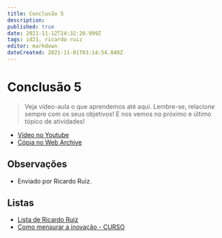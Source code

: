 ```yaml
---
title: Conclusão 5
description: 
published: true
date: 2021-11-12T14:32:20.999Z
tags: id21, ricardo ruiz
editor: markdown
dateCreated: 2021-11-01T03:14:54.040Z
---
```


# Conclusão 5

> Veja vídeo-aula o que aprendemos até aqui. Lembre-se, relacione sempre com os seus objetivos! E nos vemos no próximo e último tópico de atividades!
 - [Vídeo no Youtube](https://www.youtube.com/watch?v=IQA1KDSjFpA)
 - [Cópia no Web Archive](https://web.archive.org/web/20211027000920/https://www.youtube.com/watch?v=IQA1KDSjFpA)
 

## Observações

- Enviado por Ricardo Ruiz.

## Listas

- [Lista de Ricardo Ruiz](/listas/ricardo-ruiz)
- [Como mensurar a inovação - CURSO](/recursos/como-mensurar-a-inovacao-curso)